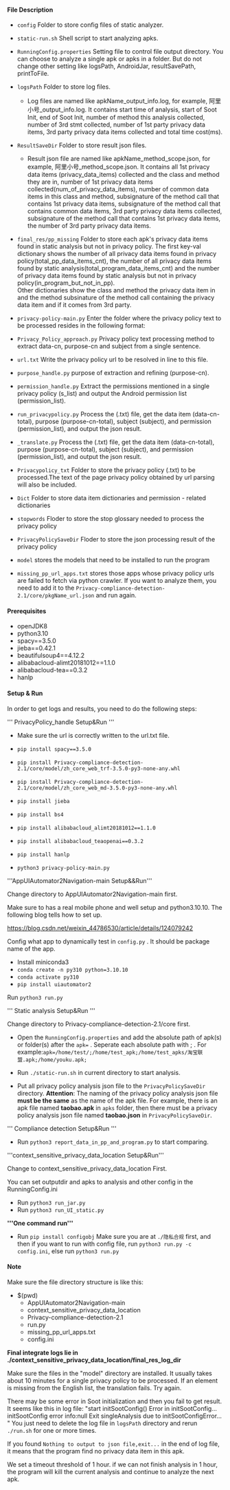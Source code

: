 #### File Description

- `config` Folder to store config files of static analyzer.
- `static-run.sh` Shell script to start analyzing apks.
- `RunningConfig.properties` Setting file to control file output directory. You can choose to analyze a single apk or apks in a folder. But do not change other setting like logsPath, AndroidJar, resultSavePath, printToFile.
- `logsPath` Folder to store log files.
  - Log files are named like apkName_output_info.log, for example, 阿里小号_output_info.log. 
    It contains start time of analysis, start of Soot Init, end of Soot Init, number of method this analysis collected, number of 3rd stmt collected, number of 1st party privacy data items, 3rd party privacy data items collected and total time cost(ms).
- `ResultSaveDir` Folder to store result json files.
  - Result json file are named like apkName_method_scope.json, for example, 阿里小号_method_scope.json. 
    It contains all 1st privacy data items (privacy_data_items) collected and the class and method they are in, number of 1st privacy data items collected(num_of_privacy_data_items), number of common data items in this class and method, subsignature of the method call that contains 1st privacy data items, subsignature of the method call that contains common data items, 3rd party privacy data items collected, subsignature of the method call that contains 1st privacy data items, the number of 3rd party privacy data items.
- `final_res/pp_missing` Folder to store each apk's privacy data items found in static analysis but not in privacy policy. 
  The first key-val dictionary shows the number of all privacy data items found in privacy policy(total_pp_data_items_cnt), the number of all privacy data items found by static analysis(total_program_data_items_cnt) and the number of privacy data items found by static analysis but not in privacy policy(in_program_but_not_in_pp). \
  Other dictionaries show the class and method the privacy data item in and the method subsinature of the method call containing the privacy data item and if it comes from 3rd party.


- `privacy-policy-main.py` Enter the folder where the privacy policy text to be processed resides in the following format:
  
- `Privacy_Policy_approach.py`  Privacy policy text processing method to extract data-cn, purpose-cn and subject from a single sentence.
- `url.txt` Write the privacy policy url to be resolved in line to this file.
- `purpose_handle.py` purpose of extraction and refining (purpose-cn).
- `permission_handle.py` Extract the permissions mentioned in a single privacy policy (s_list) and output the Android permission list (permission_list).
- `run_privacypolicy.py` Process the (.txt) file, get the data item (data-cn-total), purpose (purpose-cn-total), subject (subject), and permission (permission_list), and output the json result.
- `_translate.py` Process the (.txt) file, get the data item (data-cn-total), purpose (purpose-cn-total), subject (subject), and permission (permission_list), and output the json result.
- `Privacypolicy_txt` Folder to store the privacy policy (.txt) to be processed.The text of the page privacy policy obtained by url parsing will also be included.
- `Dict` Folder to store data item dictionaries and permission - related dictionaries 
- `stopwords` Floder to store the stop glossary needed to process the privacy policy
- `PrivacyPolicySaveDir` Floder to store the json processing result of the privacy policy
- `model` stores the models that need to be installed to run the program

- `missing_pp_url_apps.txt` stores those apps whose privacy policy urls are failed to fetch via python crawler. If you want to analyze them, you need to add it to the `Privacy-compliance-detection-2.1/core/pkgName_url.json` and run again.

#### Prerequisites

- openJDK8
- python3.10
- spacy==3.5.0
- jieba==0.42.1
- beautifulsoup4==4.12.2
- alibabacloud-alimt20181012==1.1.0
- alibabacloud-tea==0.3.2
- hanlp


#### Setup & Run

In order to get logs and results, you need to do the following steps:

''' PrivacyPolicy_handle Setup&Run '''

- Make sure the url is correctly written to the url.txt file.
- `pip install spacy==3.5.0`
- `pip install Privacy-compliance-detection-2.1/core/model/zh_core_web_trf-3.5.0-py3-none-any.whl`
- `pip install Privacy-compliance-detection-2.1/core/model/zh_core_web_md-3.5.0-py3-none-any.whl`
- `pip install jieba`
- `pip install bs4`
- `pip install alibabacloud_alimt20181012==1.1.0`
- `pip install alibabacloud_teaopenai==0.3.2`
- `pip install hanlp`



- `python3 privacy-policy-main.py`



'''AppUIAutomator2Navigation-main Setup&&Run'''

Change directory to AppUIAutomator2Navigation-main first.

Make sure to has a real mobile phone and well setup  and python3.10.10. The following blog tells how to set up.

https://blog.csdn.net/weixin_44786530/article/details/124079242

Config what app to dynamically test in `config.py` . It should be package name of the app.

- Install miniconda3
- `conda create -n py310 python=3.10.10`
- `conda activate py310`
- `pip install uiautomator2`

 Run `python3 run.py` 



''' Static analysis Setup&Run '''

Change directory to Privacy-compliance-detection-2.1/core first.

- Open the `RunningConfig.properties` and add the absolute path of apk(s) or folder(s) after the `apk=` . Seperate each absolute path with ; . For example:`apk=/home/test/;/home/test_apk;/home/test_apks/淘宝联盟.apk;/home/youku.apk;`

- Run `./static-run.sh` in current directory to start analysis.
- Put all privacy policy analysis json file to the `PrivacyPolicySaveDir` directory. **Attention**: The naming of the privacy policy analysis json file **must be the same** as the name of the apk file. For example, there is an apk file named **taobao.apk** in `apks` folder, then there must be a privacy policy analysis json file named **taobao.json** in `PrivacyPolicySaveDir`.


''' Compliance detection Setup&Run '''

- Run `python3 report_data_in_pp_and_program.py` to start comparing.

  

'''context_sensitive_privacy_data_location Setup&Run'''

Change to context_sensitive_privacy_data_location First.

You can set outputdir and apks to analysis and other config in the RunningConfig.ini

- Run `python3 run_jar.py`
- Run `python3 run_UI_static.py`



**'''One command run'''**
- Run `pip install configobj`
Make sure you are at `./隐私合规` first, and then if you want to run with config file, run `python3 run.py -c config.ini`, else run `python3 run.py`

#### Note

Make sure the file directory structure is like this:

- $(pwd)
  - AppUIAutomator2Navigation-main
  - context_sensitive_privacy_data_location
  - Privacy-compliance-detection-2.1
  - run.py
  - missing_pp_url_apps.txt
  - config.ini
  

**Final integrate logs lie in ./context_sensitive_privacy_data_location/final_res_log_dir**



Make sure the files in the "model" directory are installed.
It usually takes about 10 minutes for a single privacy policy to be processed. If an element is missing from the English list, the translation fails. Try again.

There may be some error in Soot initialization and then you fail to get result.
It seems like this in log file: 
"start initSootConfig() 
Error in initSootConfig... 
initSootConfig error info:null 
Exit singleAnalysis due to initSootConfigError... 
" 
You just need to delete the log file in `logsPath` directory and rerun `./run.sh` for one or more times.

If you found `Nothing to output to json file,exit...` in the end of log file, it means that the program find no privacy data item in this apk.

We set a timeout threshold of 1 hour. if we can not finish analysis in 1 hour, the program will kill the current analysis and continue to analyze the next apk.
